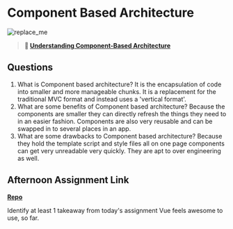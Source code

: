 # Component Based Architecture

![replace_me](https://codeworks.blob.core.windows.net/public/assets/img/illustrations/placeholder.svg)

> **📖 [Understanding Component-Based Architecture](https://codeworksacademy.com/fs-student-guide/resources/wk6/01-Component-Based-Architecture)**

## Questions

1. What is Component based architecture?
  It is the encapsulation of code into smaller and more manageable chunks.  It is a replacement for the traditional MVC format and instead uses a 'vertical format'.
2. What are some benefits of Component based architecture?
  Because the components are smaller they can directly refresh the things they need to in an easier fashion.  Components are also very reusable and can be swapped in to several places in an app.
3. What are some drawbacks to Component based architecture?
  Because they hold the template script and style files all on one page components can get very unreadable very quickly. They are apt to over engineering as well. 
## Afternoon Assignment Link

**[Repo](https://github.com/EricMGustafson/vue-playground>)**

Identify at least 1 takeaway from today's assignment
  Vue feels awesome to use, so far.